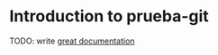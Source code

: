 # Introduction to prueba-git

TODO: write [great documentation](http://jacobian.org/writing/what-to-write/)
